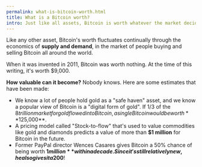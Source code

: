 ```yaml
---
permalink: what-is-bitcoin-worth.html
title: What is a Bitcoin worth?
intro: Just like all assets, Bitcoin is worth whatever the market decides it’s worth.
---
```


Like any other asset, Bitcoin's worth fluctuates continually through the economics of **supply and demand**, in the market of people buying and selling Bitcoin all around the world. 

When it was invented in 2011, Bitcoin was worth nothing. At the time of this writing, it's worth $9,000.

**How valuable can it become?** Nobody knows. Here are some estimates that have been made:

- We know a lot of people hold gold as a "safe haven" asset, and we know a popular view of Bitcoin is a "digital form of gold". If 1/3 of the $8 trillion market for gold flowed into Bitcoin, a single Bitcoin would be worth **$125,000**.
- A pricing model called "Stock-to-flow" that's used to value commodities like gold and diamonds predicts a value of more than **$1 million** for Bitcoin in the future.
- Former PayPal director Wences Casares gives Bitcoin a 50% chance of being worth **$1 million** within a decade. Since it's still relatively new, he also gives it a 20% chance of being worth **$0**!